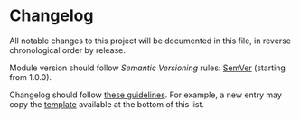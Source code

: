 # Changelog

All notable changes to this project will be documented in this file, in reverse chronological order by release.

Module version should follow _Semantic Versioning_ rules: [SemVer](https://semver.org) (starting from 1.0.0).

Changelog should follow [these guidelines](https://changelog.md/).
For example, a new entry may copy the [template](#template) available at the bottom of this list.


